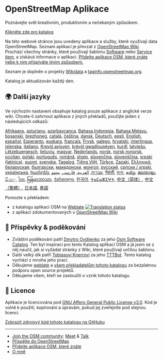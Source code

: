 # OpenStreetMap Aplikace

Poznávejte svět kreativním, produktivním a nečekaným způsobem.

[Klikněte zde pro katalog](https://osm-apps.zottelig.ch)

Na této webové stránce jsou uvedeny aplikace a služby, které využívají data
OpenStreetMap. Seznam aplikací je převzat z [OpenStreetMap
Wiki](https://wiki.openstreetmap.org/). Prochází všechny stránky, které
používají šablonu
[Software](https://wiki.openstreetmap.org/wiki/Template:Software) nebo [Service
item](https://wiki.openstreetmap.org/wiki/Template:Service_item), a získává
informace o aplikaci. [Přidejte aplikace OSM, které znáte nebo k nim přispíváte
jiným způsobem.](https://wiki.openstreetmap.org/wiki/OSM_Apps_Catalog)

Seznam je doplněn o projekty [Wikidata](https://www.wikidata.org/) a
[taginfo.openstreetmap.org](https://taginfo.openstreetmap.org/projects).

Katalog je aktualizován každý den.

## 🌍 Další jazyky

Ve výchozím nastavení obsahuje katalog pouze aplikace z anglické verze wiki.
Chcete-li zahrnout aplikace z jiných překladů, použijte jeden z následujících
odkazů:

[Afrikaans](/?lang=af), [asturianu](/?lang=ast), [azərbaycanca](/?lang=az),
[Bahasa Indonesia](/?lang=id), [Bahasa Melayu](/?lang=ms),
[bosanski](/?lang=bs), [brezhoneg](/?lang=br), [català](/?lang=ca),
[čeština](/?lang=cs), [dansk](/?lang=da), [Deutsch](/?lang=de),
[eesti](/?lang=et), [English](/?lang=en), [español](/?lang=es),
[Esperanto](/?lang=eo), [euskara](/?lang=eu), [français](/?lang=fr),
[Frysk](/?lang=fy), [galego](/?lang=gl), [hrvatski](/?lang=hr),
[interlingua](/?lang=ia), [íslenska](/?lang=is), [italiano](/?lang=it), [Kreyòl
ayisyen](/?lang=ht), [kréyòl gwadloupéyen](/?lang=gcf), [kurdî](/?lang=ku),
[latviešu](/?lang=lv), [Lëtzebuergesch](/?lang=lb), [lietuvių](/?lang=lt),
[magyar](/?lang=hu), [Nederlands](/?lang=nl), [norsk](/?lang=no), [norsk
nynorsk](/?lang=nn), [occitan](/?lang=oc), [polski](/?lang=pl),
[português](/?lang=pt), [română](/?lang=ro), [shqip](/?lang=sq),
[slovenčina](/?lang=sk), [slovenščina](/?lang=sl), [srpski
(latinica)](/?lang=sr-latn), [suomi](/?lang=fi), [svenska](/?lang=sv),
[Tagalog](/?lang=tl), [Tiếng Việt](/?lang=vi), [Türkçe](/?lang=tr),
[Zazaki](/?lang=diq), [Ελληνικά](/?lang=el), [беларуская](/?lang=be),
[български](/?lang=bg), [македонски](/?lang=mk), [монгол](/?lang=mn),
[русский](/?lang=ru), [српски / srpski](/?lang=sr), [українська](/?lang=uk),
[հայերեն](/?lang=hy), [עברית](/?lang=he), [العربية](/?lang=ar),
[فارسی](/?lang=fa), [پښتو](/?lang=ps), [नेपाली](/?lang=ne), [বাংলা](/?lang=bn),
[தமிழ்](/?lang=ta), [മലയാളം](/?lang=ml), [සිංහල](/?lang=si), [ไทย](/?lang=th),
[မြန်မာဘာသာ](/?lang=my), [ქართული](/?lang=ka), [한국어](/?lang=ko),
[ⵜⴰⵎⴰⵣⵉⵖⵜ](/?lang=tzm), [中文（简体）](/?lang=zh-hans), [中文（繁體）](/?lang=zh-hant),
[日本語](/?lang=ja), [粵語](/?lang=yue)

Pomozte s překladem:

- z katalogu aplikací OSM na
  [Weblate](https://hosted.weblate.org/projects/osm-apps-catalog/osm-apps-catalog)
  <a href="https://hosted.weblate.org/engage/osm-apps-catalog/">
  <img src="https://hosted.weblate.org/widgets/osm-apps-catalog/-/svg-badge.svg" alt="Translation status" /></a>
- z aplikací zdokumentovaných v [OpenStreetMap
  Wiki](https://wiki.openstreetmap.org/wiki/Wiki_Translation)

## 🙏 Příspěvky & poděkování

- Zvláštní poděkování patří [Dmytro
  Ovdiienko](https://sourceforge.net/u/ujos/profile/) za jeho [Osm Software
  Catalog](https://wiki.openstreetmap.org/wiki/Osm_Software_Catalog). Ten byl
  inspirací pro tento Katalog aplikací OSM a já jsem se z něj naučil, jak si
  vyžádat stránky z Wiki, které používají určitou šablonu.
- Další velký dík patří [Tobiasovi
  Knerrovi](https://wiki.openstreetmap.org/wiki/User:Tordanik) za jeho
  [TTTBot](https://wiki.openstreetmap.org/wiki/User:TTTBot). Tento katalog
  vychází z mnoha jeho prací.
- Děkujeme [weblate](https://weblate.org/) a [všem překladatelům tohoto
  katalogu](https://hosted.weblate.org/user/?q=%20contributes:osm-apps-catalog)
  za bezplatnou podporu open source projektů.
- Děkujeme všem, kteří se zasloužili o vznik tohoto katalogu.

## 📜 Licence

Aplikace je licencována pod [GNU Affero General Public License
v3.0](https://github.com/ToastHawaii/osm-apps-catalog/blob/master/LICENSE). Kód
je volně k použití, kopírování a úpravám, pokud jej zveřejníte pod stejnou
licencí.

[Zobrazit zdrojový kód tohoto katalogu na
GitHubu](https://github.com/ToastHawaii/osm-apps-catalog)

---

- [Join the OSM community](https://usergroups.openstreetmap.de/):
  [Meet](https://osmcal.org/) & [Talk](https://community.osm.be/)
- [Přispějte do
  OpenStreetMap](https://wiki.openstreetmap.org/wiki/How_to_contribute)
- [Přidejte aplikace OSM, které
  znáte](https://wiki.openstreetmap.org/wiki/OSM_Apps_Catalog)
- [O mně](https://wiki.openstreetmap.org/wiki/User:ToastHawaii)
